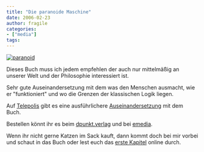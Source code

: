 ```yaml
---
title: "Die paranoide Maschine"
date: 2006-02-23
author: fragile
categories:
- ["media"]
tags:
---
```

<a href="http://www.it-webhost.de/2ndchaos//redcut/wp-content/uploads/2006/02/buch19.gif"><img alt="paranoid" id="image8" src="/blog/wp-content/uploads/2006/02/buch19Vorschaubild.gif" /></a>

Dieses Buch muss ich jedem empfehlen der auch nur mittelmäßig an unserer Welt und der Philosophie interessiert ist.

Sehr gute Auseinandersetzung mit dem was den Menschen ausmacht, wie er "funktioniert" und wo die Grenzen der klassischen Logik liegen.

Auf <a target="_blank" href="http://www.heise.de/tp/">Telepolis</a> gibt es eine ausführlichere <a target="_blank" href="http://www.heise.de/tp/r4/buch/buch_19.html">Auseinandersetzung</a> mit dem Buch.

Bestellen könnt ihr es beim <a target="_blank" href="http://www.dpunkt.de/buch/3-936931-18-6.html">dpunkt.verlag</a> und bei <a href="http://www.emedia.de/@59Liv7wtvB6i6/bin/buch.pl?SID=;Aktion=T;Art_Nr=9499;Ref_Liste=N">emedia</a>.

Wenn ihr nicht gerne Katzen im Sack kauft, dann kommt doch bei mir vorbei und schaut in das Buch oder lest euch das <a target="_blank" href="http://www.dpunkt.de/leseproben/3-936931-18-6/Kapitel_1.pdf">erste Kapitel</a> online durch.